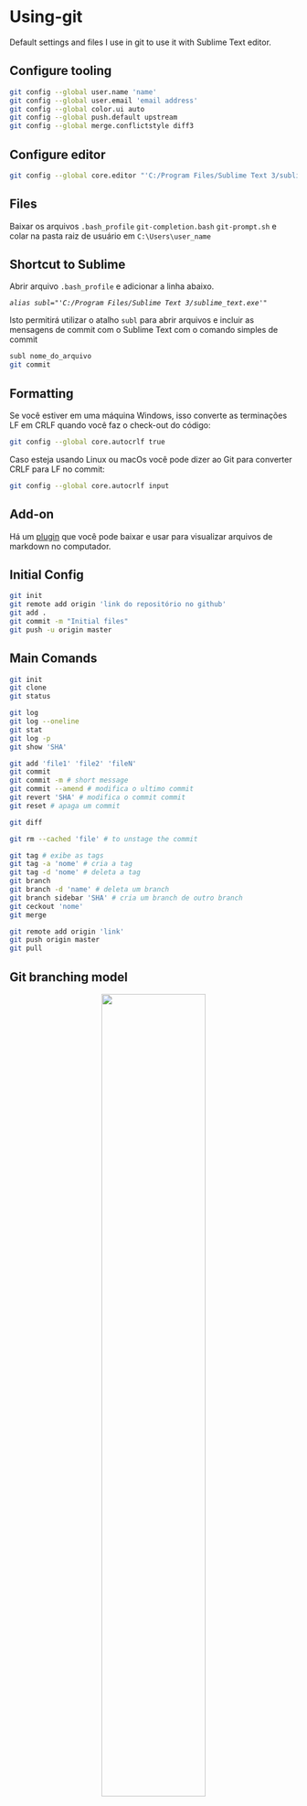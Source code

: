 # Using-git

Default settings and files I use in git to use it with Sublime Text editor.

## Configure tooling

```sh
git config --global user.name 'name'
git config --global user.email 'email address'
git config --global color.ui auto
git config --global push.default upstream
git config --global merge.conflictstyle diff3
```

## Configure editor

```sh
git config --global core.editor "'C:/Program Files/Sublime Text 3/sublime_text.exe' -n -w"
```
## Files

Baixar os arquivos `.bash_profile` `git-completion.bash` `git-prompt.sh` e colar na pasta raiz de usuário em `C:\Users\user_name`

## Shortcut to Sublime

Abrir arquivo `.bash_profile` e adicionar a linha abaixo. 

*`alias subl="'C:/Program Files/Sublime Text 3/sublime_text.exe'"`*

Isto permitirá utilizar o atalho `subl` para abrir arquivos e incluir as mensagens de commit com o Sublime Text com o comando simples de commit

```sh
subl nome_do_arquivo
git commit
```

## Formatting

Se você estiver em uma máquina Windows, isso converte as terminações LF em CRLF quando você faz o check-out do código:
```sh
git config --global core.autocrlf true
```
Caso esteja usando Linux ou macOs você pode dizer ao Git para converter CRLF para LF no commit:
```sh
git config --global core.autocrlf input
```

## Add-on

Há um [plugin](https://packagecontrol.io/installation#st3) que você pode baixar e usar para visualizar arquivos de markdown no computador.

## Initial Config

```sh
git init
git remote add origin 'link do repositório no github'
git add .
git commit -m "Initial files"
git push -u origin master
```

## Main Comands

```sh
git init
git clone
git status

git log
git log --oneline
git stat
git log -p
git show 'SHA'

git add 'file1' 'file2' 'fileN'
git commit
git commit -m # short message
git commit --amend # modifica o ultimo commit
git revert 'SHA' # modifica o commit commit
git reset # apaga um commit

git diff

git rm --cached 'file' # to unstage the commit

git tag # exibe as tags
git tag -a 'nome' # cria a tag 
git tag -d 'nome' # deleta a tag
git branch
git branch -d 'name' # deleta um branch
git branch sidebar 'SHA' # cria um branch de outro branch
git ceckout 'nome'
git merge

git remote add origin 'link'
git push origin master
git pull
```

## Git branching model

<p align="center">
<img src="https://user-images.githubusercontent.com/9321996/88289855-41f21400-cccc-11ea-910a-7405624c3545.png" width="60%">
</p>

Author: Vincent Driessen
Original blog post: http://nvie.com/posts/a-successful-git-branching-model
License: Creative Commons BY-SA
